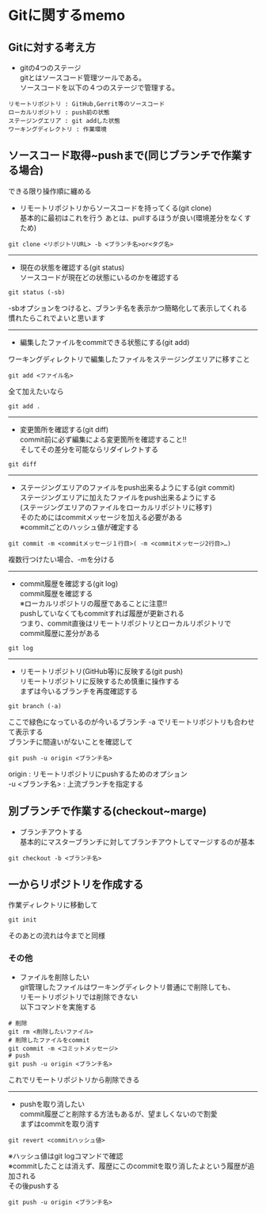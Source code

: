 # Gitに関するmemo

## Gitに対する考え方  
* gitの4つのステージ  
gitとはソースコード管理ツールである。  
ソースコードを以下の４つのステージで管理する。  
```
リモートリポジトリ : GitHub,Gerrit等のソースコード
ローカルリポジトリ : push前の状態
ステージングエリア : git addした状態
ワーキングディレクトリ : 作業環境
```

## ソースコード取得~pushまで(同じブランチで作業する場合)

できる限り操作順に纏める
* リモートリポジトリからソースコードを持ってくる(git clone)  
基本的に最初はこれを行う
あとは、pullするほうが良い(環境差分をなくすため)
```
git clone <リポジトリURL> -b <ブランチ名>or<タグ名>
```
***
* 現在の状態を確認する(git status)  
ソースコードが現在どの状態にいるのかを確認する
```
git status (-sb)
```
-sbオプションをつけると、ブランチ名を表示かつ簡略化して表示してくれる  
慣れたらこれでよいと思います
***
* 編集したファイルをcommitできる状態にする(git add)  

ワーキングディレクトリで編集したファイルをステージングエリアに移すこと
```
git add <ファイル名>
```
全て加えたいなら
```
git add .
```
***
* 変更箇所を確認する(git diff)  
commit前に必ず編集による変更箇所を確認すること!!  
そしてその差分を可能ならリダイレクトする  
```
git diff
```
***
* ステージングエリアのファイルをpush出来るようにする(git commit)  
ステージングエリアに加えたファイルをpush出来るようにする    
(ステージングエリアのファイルをローカルリポジトリに移す)  
そのためにはcommitメッセージを加える必要がある  
※commitごとのハッシュ値が確定する  
```
git commit -m <commitメッセージ１行目>( -m <commitメッセージ2行目>…)
```
複数行つけたい場合、-mを分ける
***
* commit履歴を確認する(git log)  
commit履歴を確認する  
※ローカルリポジトリの履歴であることに注意!!  
pushしていなくてもcommitすれば履歴が更新される  
つまり、commit直後はリモートリポジトリとローカルリポジトリで  
commit履歴に差分がある  
```
git log
```
***
* リモートリポジトリ(GitHub等)に反映する(git push)  
リモートリポジトリに反映するため慎重に操作する  
まずは今いるブランチを再度確認する
```
git branch (-a)
```
ここで緑色になっているのが今いるブランチ
-a でリモートリポジトリも合わせて表示する  
ブランチに間違いがないことを確認して

```
git push -u origin <ブランチ名>
```
origin : リモートリポジトリにpushするためのオプション  
-u <ブランチ名> : 上流ブランチを指定する  

## 別ブランチで作業する(checkout~marge)
* ブランチアウトする  
基本的にマスターブランチに対してブランチアウトしてマージするのが基本  
```
git checkout -b <ブランチ名>
```

## 一からリポジトリを作成する
作業ディレクトリに移動して
```
git init
```
そのあとの流れは今までと同様

### その他
* ファイルを削除したい  
git管理したファイルはワーキングディレクトリ普通にで削除しても、  
リモートリポジトリでは削除できない  
以下コマンドを実施する
```
# 削除
git rm <削除したいファイル>
# 削除したファイルをcommit
git commit -m <コミットメッセージ>
# push
git push -u origin <ブランチ名>
```
これでリモートリポジトリから削除できる
****
* pushを取り消したい  
commit履歴ごと削除する方法もあるが、望ましくないので割愛  
まずはcommitを取り消す
```
git revert <commitハッシュ値>
```
※ハッシュ値はgit logコマンドで確認  
※commitしたことは消えず、履歴にこのcommitを取り消したよという履歴が追加される  
その後pushする
```
git push -u origin <ブランチ名>
```
